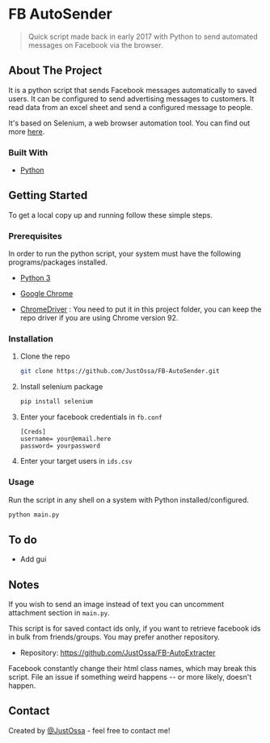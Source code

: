 # FB AutoSender
> Quick script made back in early 2017 with Python to send automated messages on Facebook via the browser.



## About The Project

It is a python script that sends Facebook messages automatically to saved users. It can be configured to send advertising messages to customers. It read data from an excel sheet and send a configured message to people.

It's based on Selenium, a web browser automation tool. You can find out more [here](https://www.selenium.dev).


### Built With
* [Python](https://www.python.org)


## Getting Started

To get a local copy up and running follow these simple steps.

### Prerequisites

In order to run the python script, your system must have the following programs/packages installed.

* [Python 3](https://www.python.org/downloads)

* [Google Chrome](https://www.google.com/chrome)

* [ChromeDriver](https://chromedriver.chromium.org/downloads) : You need to put it in this project folder, you can keep the repo driver if you are using Chrome version 92.



### Installation

1. Clone the repo
   ```sh
   git clone https://github.com/JustOssa/FB-AutoSender.git
   ```
2. Install selenium package
   ```sh
   pip install selenium
   ```
3. Enter your facebook credentials in `fb.conf`
   ```
   [Creds]
   username= your@email.here
   password= yourpassword
   ```
4. Enter your target users in `ids.csv`

### Usage

Run the script in any shell on a system with Python installed/configured.
   ```sh
   python main.py
   ```


## To do
- Add gui


## Notes
If you wish to send an image instead of text you can uncomment attachment section in `main.py`.
 
This script is for saved contact ids only, if you want to retrieve facebook ids in bulk from friends/groups. You may prefer another repository.

* Repository: https://github.com/JustOssa/FB-AutoExtracter

Facebook constantly change their html class names, which may break this script. File an issue if something weird happens -- or more likely, doesn't happen.


## Contact

Created by [@JustOssa](https://github.com/JustOssa) - feel free to contact me!
